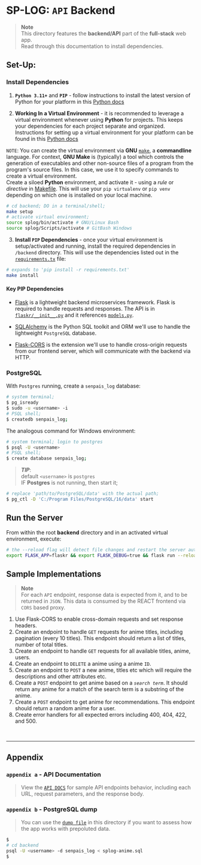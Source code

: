 # SP-LOG: `API` Backend
> **Note**  
> This directory features the __backend/API__ part of the __full-stack__ web app.  
> Read through this documentation to install dependencies.

## Set-Up:

### Install Dependencies

1. **`Python 3.11+`** and **`PIP`** - follow instructions to install the latest version of Python for your platform in this [Python docs](https://docs.python.org/3/using/unix.html#getting-and-installing-the-latest-version-of-python)

2. **Working In a Virtual Environment** - it is recommended to leverage a virtual environment whenever using __Python__ for projects. This keeps your dependencies for each project separate and organized. Instructions for setting up a virtual environment for your platform can be found in this [Python docs](https://packaging.python.org/guides/installing-using-pip-and-virtual-environments/)


`NOTE`: You can create the virtual environment via __GNU__ [`make`](https://www.gnu.org/software/make/), a __commandline__ language. For context, __GNU Make__ is (typically) a tool which controls the generation of executables and other non-source files of a program from the program's source files. In this case, we use it to specify commands to create a virtual environment.  
Create a siloed **Python** environment, and activate it - using a *rule* or *directive* in [Makefile](./Makefile). This will use your `pip virtualenv` or `pip venv` depending on which one is installed on your local machine.
```bash
# cd backend; DO in a terminal/shell;
make setup
# activate virtual environment;
source splog/bin/activate # GNU/Linux Bash
source splog/Scripts/activate # GitBash Windows
```

3. **Install `PIP` Dependencies** - once your virtual environment is setup/activated and running, install the required dependencies in `/backend` directory. This will use the dependencies listed out in the [`requirements.tx`](./requirements.txt) file:

```bash
# expands to 'pip install -r requirements.txt'
make install
```

#### Key **PIP** Dependencies

- [Flask](http://flask.pocoo.org/) is a lightweight backend microservices framework. Flask is required to handle requests and responses. The API is in [`flaskr/__init__.py`](./flaskr/__init__.py) and it  references [`models.py`](./models.py).

- [SQLAlchemy](https://www.sqlalchemy.org/) is the Python SQL toolkit and ORM we'll use to handle the lightweight `PostgreSQL` database. 

- [Flask-CORS](https://flask-cors.readthedocs.io/en/latest/#) is the extension we'll use to handle cross-origin requests from our frontend server, which will communicate with the backend via HTTP.


### PostgreSQL

With `Postgres` running, create a `senpais_log` database:

```bash
# system terminal;
$ pg_isready 
$ sudo -u <username> -i
# PSQL shell;
$ createdb senpais_log;
```

The analogous command for Windows environment:
```bash
# system terminal; login to postgres
$ psql -U <username>
# PSQL shell;
$ create database senpais_log;
```

> **_TIP_**:  
> default `<username>` is `postgres`  
> IF **Postgres** is not running, then start it;  
```bash
# replace 'path/to/PostgreSQL/data' with the actual path;
$ pg_ctl -D 'C:/Program Files/PostgreSQL/16/data' start
```



## Run the Server

From within the root __backend__ directory and in an activated virtual environment, execute:

```bash
# the --reload flag will detect file changes and restart the server automatically.
export FLASK_APP=flaskr && export FLASK_DEBUG=true && flask run --reload
```

## Sample Implementations
> **Note**  
> For each `API` endpoint, response data is expected from it, and to be returned in `JSON`. This data is consumed by the REACT frontend via `CORS` based proxy.

1. Use Flask-CORS to enable cross-domain requests and set response headers.
2. Create an endpoint to handle `GET` requests for anime titles, including pagination (every 10 titles). This endpoint should return a list of titles, number of total titles.
3. Create an endpoint to handle `GET` requests for all available titles, anime, users.
4. Create an endpoint to `DELETE` a anime using a anime `ID`.
5. Create an endpoint to `POST` a new anime, titles etc which will require the descriptions and other attributes etc.
6. Create a `POST` endpoint to get anime based on a *`search term`*. It should return any anime for a match of the search term is a substring of the anime.
7. Create a `POST` endpoint to get anime for recommendations. This endpoint should  return a random anime for a user.
8. Create error handlers for all expected errors including 400, 404, 422, and 500.

<br/>

---
## Appendix
### `appendix a` - API Documentation

> View the [`API DOCS`](../README.md#api-reference) for sample API endpoints behavior, including each URL, request parameters, and the response body.


### `appendix b` - PostgreSQL dump

> You can use the [`dump file`](./splog-anime.sql) in this directory if you want to assess how the app works with prepoluted data.

```bash
$
# cd backend
psql -U <username> -d senpais_log < splog-anime.sql
$
```
